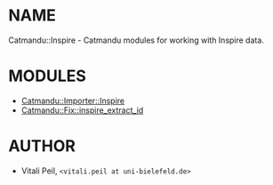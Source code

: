 # NAME

Catmandu::Inspire - Catmandu modules for working with Inspire data.

# MODULES

- [Catmandu::Importer::Inspire](https://metacpan.org/pod/Catmandu::Importer::Inspire)
- [Catmandu::Fix::inspire_extract_id](https://metacpan.org/pod/Catmandu::Fix::inspire_extract_id)

# AUTHOR

- Vitali Peil, `<vitali.peil at uni-bielefeld.de>`
